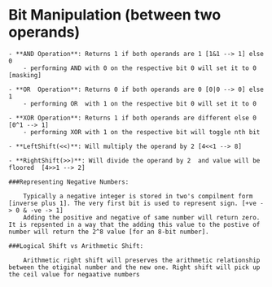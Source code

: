 # Bit Manipulation (between two operands)

    - **AND Operation**: Returns 1 if both operands are 1 [1&1 --> 1] else 0
        - performing AND with 0 on the respective bit 0 will set it to 0 [masking]

    - **OR  Operation**: Returns 0 if both operands are 0 [0|0 --> 0] else 1
        - performing OR  with 1 on the respective bit 0 will set it to 0

    - **XOR Operation**: Returns 1 if both operands are different else 0 [0^1 --> 1]
        - performing XOR with 1 on the respective bit will toggle nth bit

    - **LeftShift(<<)**: Will multiply the operand by 2 [4<<1 --> 8]

    - **RightShift(>>)**: Will divide the operand by 2  and value will be floored  [4>>1 --> 2]

    ###Representing Negative Numbers:

        Typically a negative integer is stored in two's compilment form [inverse plus 1]. The very first bit is used to represent sign. [+ve -> 0 & -ve -> 1]
        Adding the positive and negative of same number will return zero. It is repsented in a way that the adding this value to the postive of number will return the 2^8 value [for an 8-bit number].

    ###Logical Shift vs Arithmetic Shift:

        Arithmetic right shift will preserves the arithmetic relationship between the otiginal number and the new one. Right shift will pick up the ceil value for negaative numbers
